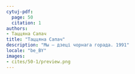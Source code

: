 ```yaml
---
cytuj-pdf:
  page: 50
  citation: 1
authors:
- Таццяна Сапач
title: "Таццяна Сапач"
description: "Мы – дзеці чорнага горада. 1991"
locale: "be_BY"
images:
- cites/50-1/preview.png
---
```

